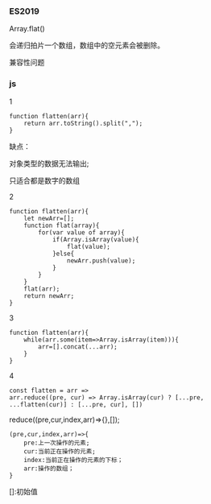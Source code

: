 ### ES2019
Array.flat()

会递归拍片一个数组，数组中的空元素会被删除。

兼容性问题

### js
1

```
function flatten(arr){
    return arr.toString().split(",");
}
```
缺点：

对象类型的数据无法输出;

只适合都是数字的数组

2
```
function flatten(arr){
    let newArr=[];
    function flat(array){
        for(var value of array){
            if(Array.isArray(value){
                flat(value);
            }else{
                newArr.push(value);
            }
        }
    }
    flat(arr);
    return newArr;
}
```
3
```
function flatten(arr){
    while(arr.some(item=>Array.isArray(item))){
        arr=[].concat(...arr);
    }
}
```
4

```
const flatten = arr => 
arr.reduce((pre, cur) => Array.isArray(cur) ? [...pre, ...flatten(cur)] : [...pre, cur], [])
```
reduce((pre,cur,index,arr)=>{},[]);

```
(pre,cur,index,arr)=>{
    pre:上一次操作的元素;
    cur:当前正在操作的元素;
    index:当前正在操作的元素的下标；
    arr:操作的数组；
}
```
[]:初始值
